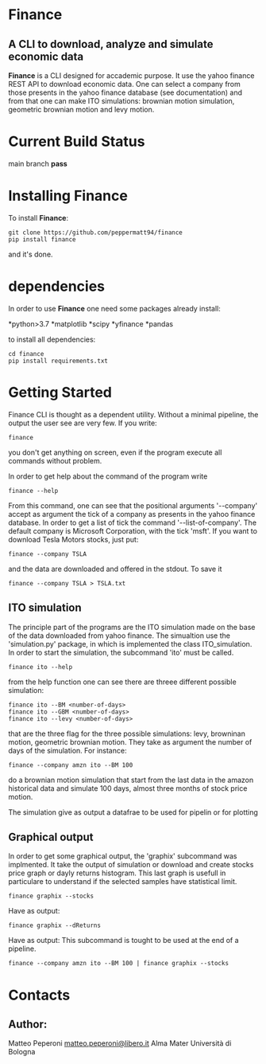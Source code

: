 # Finance
## A CLI to download, analyze and simulate economic data

**Finance** is a CLI designed for accademic purpose.
 It use the yahoo finance REST API to download economic data.
One can select a company from those presents in the yahoo finance database 
(see documentation) and from that one can make ITO simulations:
brownian motion simulation, geometric brownian motion and 
levy motion.

# Current Build Status
main branch **pass**

# Installing Finance

To install **Finance**:
```
git clone https://github.com/peppermatt94/finance
pip install finance
```
and it's done.

# dependencies

In order to use **Finance** one need some packages already 
install:

*python>3.7
*matplotlib
*scipy
*yfinance
*pandas

to install all dependencies:
```
cd finance
pip install requirements.txt
```
# Getting Started

Finance CLI is thought as a dependent utility. Without a minimal
pipeline, the output the user see are very few. 
If you write:
```
finance
```
you don't get anything on screen, even if the program execute all
commands without problem.

In order to get help about the command of the program write
```
finance --help
```

From this command, one can see that the positional arguments '--company'
accept as argument the tick of a company as presents in the yahoo finance
database. In order to get a list of tick the command '--list-of-company'.
The default company is Microsoft Corporation, with the tick 'msft'. If 
you want to download Tesla Motors stocks, just put:
```
finance --company TSLA
```
and the data are downloaded and offered in the stdout. 
To save it 
```
finance --company TSLA > TSLA.txt
```

## ITO simulation

The principle part of the programs are the ITO simulation made 
on the base of the data downloaded from yahoo finance. The simualtion
use the 'simulation.py' package, in which is implemented the
class ITO_simulation. 
In order to start the simulation, the subcommand 'ito' must be called.
```
finance ito --help
```
from the help function one can see there are threee different possible 
simulation:
```
finance ito --BM <number-of-days>
finance ito --GBM <number-of-days>
finance ito --levy <number-of-days>
```
that are the three flag for the three possible simulations: levy, 
browninan motion, geometric brownian motion. They take as argument
the number of days of the simulation. For instance:
```
finance --company amzn ito --BM 100
```
do a brownian motion simulation that start from the last data 
in the amazon historical data and simulate 100 days, almost three
months of stock price motion. 

The simulation give as output a datafrae to be used for pipelin or
for plotting

## Graphical output

In order to get some graphical output, the 'graphix' subcommand
was implmented. It take the output of simulation or download and
create stocks price graph or dayly returns histogram. This last
graph is usefull in particulare to understand if the selected
samples have statistical limit. 
```
finance graphix --stocks
```
Have as output:
```
finance graphix --dReturns
```
Have as output:
This subcommand is tought to be used at the end of a pipeline.
```
finance --company amzn ito --BM 100 | finance graphix --stocks
```
# Contacts

## Author: 
Matteo Peperoni
matteo.peperoni@libero.it
Alma Mater Università di Bologna
